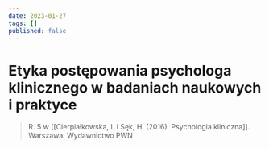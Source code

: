 ```yaml
---
date: 2023-01-27
tags: []
published: false
---
```

# Etyka postępowania psychologa klinicznego w badaniach naukowych i praktyce

> R. 5 w [[Cierpiałkowska, L i Sęk, H. (2016). Psychologia kliniczna]]. Warszawa: Wydawnictwo PWN